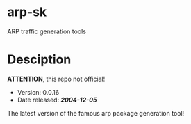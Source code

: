 # arp-sk
ARP traffic generation tools

# Desciption
**ATTENTION**, this repo not official!

- Version: 0.0.16
- Date released: ***2004-12-05***

The latest version of the famous arp package generation tool!
